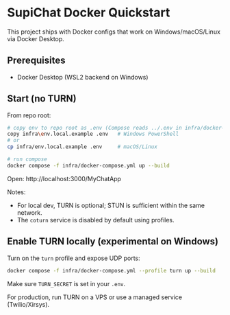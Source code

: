 # SupiChat Docker Quickstart

This project ships with Docker configs that work on Windows/macOS/Linux via Docker Desktop.

## Prerequisites
- Docker Desktop (WSL2 backend on Windows)

## Start (no TURN)
From repo root:

```bash
# copy env to repo root as .env (Compose reads ../.env in infra/docker-compose.yml)
copy infra\env.local.example .env   # Windows PowerShell
# or
cp infra/env.local.example .env     # macOS/Linux

# run compose
docker compose -f infra/docker-compose.yml up --build
```

Open: http://localhost:3000/MyChatApp

Notes:
- For local dev, TURN is optional; STUN is sufficient within the same network.
- The `coturn` service is disabled by default using profiles.

## Enable TURN locally (experimental on Windows)
Turn on the `turn` profile and expose UDP ports:

```bash
docker compose -f infra/docker-compose.yml --profile turn up --build
```

Make sure `TURN_SECRET` is set in your `.env`.

For production, run TURN on a VPS or use a managed service (Twilio/Xirsys).
